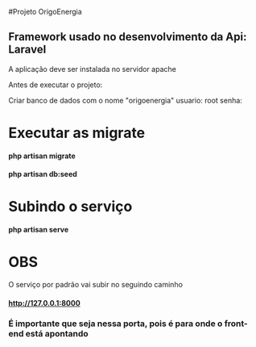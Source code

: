#Projeto OrigoEnergia

## Framework usado no desenvolvimento da Api: Laravel

A aplicação deve ser instalada no servidor apache

Antes de executar o projeto:

Criar banco de dados com o nome "origoenergia"
usuario: root
senha:

# Executar as migrate
#### php artisan migrate
#### php artisan db:seed

# Subindo o serviço
#### php artisan serve

# OBS
O serviço por padrão vai subir no seguindo caminho
#### http://127.0.0.1:8000

### É importante que seja nessa porta, pois é para onde o front-end está apontando
